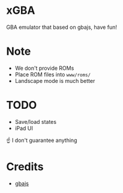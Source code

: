 # xGBA

GBA emulator that based on gbajs, have fun!

# Note

- We don't provide ROMs
- Place ROM files into `www/roms/`
- Landscape mode is much better

# TODO

- Save/load states
- iPad UI

☝️ I don't guarantee anything

# Credits

- [gbajs](https://github.com/endrift/gbajs)